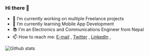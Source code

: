 ### Hi there 👋

- 🔭 I’m currently working on multiple Freelance projects
- 🌱 I’m currently learning Mobile App Development
- 📚 I'm an Electronics and Communications Engineer from Nepal
- 📫 How to reach me: 
	[E-mail](mailto://timsinabibek960@gmail.com) , [Twitter](https://twitter.com/bimsina) , [LinkedIn](https://www.linkedin.com/in/bimsina/) , 


![Github stats](https://github-readme-stats.vercel.app/api?username=bimsina&&show_icons=true&title_color=ffffff&icon_color=bb2acf&text_color=daf7dc&bg_color=151515&count_private=true)

<!--
- 👯 I’m looking to collaborate on ...
- 🤔 I’m looking for help with ...
- 💬 Ask me about ...
- ⚡ Fun fact: ...
-->
